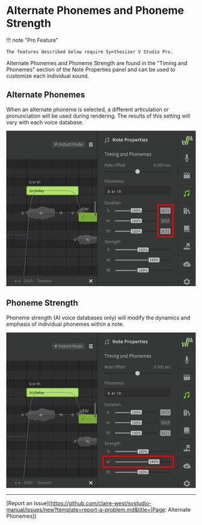 # Alternate Phonemes and Phoneme Strength

!!! note "Pro Feature"

    The features described below require Synthesizer V Studio Pro.

Alternate Phonemes and Phoneme Strength are found in the "Timing and Phonemes" section of the Note Properties panel and can be used to customize each individual sound.

## Alternate Phonemes

When an alternate phoneme is selected, a different articulation or pronunciation will be used during rendering. The results of this setting will vary with each voice database.

![Alternate Phonemes](../img/note-properties/alternate-phonemes.png)

## Phoneme Strength

Phoneme strength (AI voice databases only) will modify the dynamics and emphasis of individual phonemes within a note.

![Phoneme Strength](../img/note-properties/phoneme-strength.png)

---

[Report an Issue](https://github.com/claire-west/svstudio-manual/issues/new?template=report-a-problem.md&title=[Page: Alternate Phonemes])